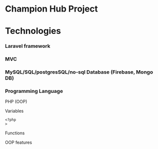 # Champion Hub Project

# Technologies

### Laravel framework

### MVC

### MySQL/SQL/postgresSQL/no-sql Database (Firebase, Mongo DB)

### Programming Language

PHP (OOP)

Variables
```
<?php
>

```
Functions


OOP features


